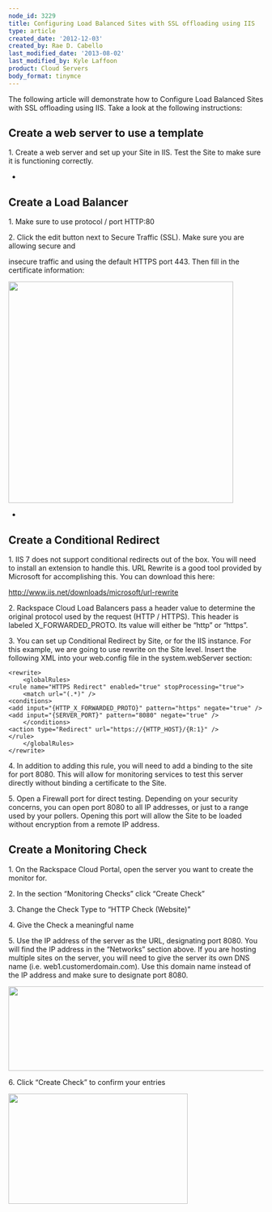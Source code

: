 ```yaml
---
node_id: 3229
title: Configuring Load Balanced Sites with SSL offloading using IIS
type: article
created_date: '2012-12-03'
created_by: Rae D. Cabello
last_modified_date: '2013-08-02'
last_modified_by: Kyle Laffoon
product: Cloud Servers
body_format: tinymce
---
```


The following article will demonstrate how to Configure Load Balanced
Sites with SSL offloading using IIS. Take a look at the following
instructions:

Create a web server to use a template
-------------------------------------

1\. Create a web server and set up your Site in IIS. Test the Site to
make sure it is functioning correctly.


-

Create a Load Balancer
----------------------

1\. Make sure to use protocol / port HTTP:80

2\. Click the edit button next to Secure Traffic (SSL). Make sure you are
allowing secure and

insecure traffic and using the default HTTPS port 443. Then fill in the
certificate information:

<img src="https://8026b2e3760e2433679c-fffceaebb8c6ee053c935e8915a3fbe7.ssl.cf2.rackcdn.com/field/image/load-balanced-sites-IIS.png" width="444" height="438" />


-

Create a Conditional Redirect
-----------------------------

1\. IIS 7 does not support conditional redirects out of the box. You will
need to install an extension to handle this. URL Rewrite is a good tool
provided by Microsoft for accomplishing this. You can download this
here:

<http://www.iis.net/downloads/microsoft/url-rewrite>

2\. Rackspace Cloud Load Balancers pass a header value to determine the
original protocol used by the request (HTTP / HTTPS). This header is
labeled X\_FORWARDED\_PROTO. Its value will either be &ldquo;http&rdquo; or &ldquo;https&rdquo;.

3\. You can set up Conditional Redirect by Site, or for the IIS instance.
For this example, we are going to use rewrite on the Site level. Insert
the following XML into your web.config file in the system.webServer
section:

    <rewrite>
        <globalRules>
    <rule name="HTTPS Redirect" enabled="true" stopProcessing="true">
        <match url="(.*)" />
    <conditions>
    <add input="{HTTP_X_FORWARDED_PROTO}" pattern="https" negate="true" />
    <add input="{SERVER_PORT}" pattern="8080" negate="true" />
        </conditions>
    <action type="Redirect" url="https://{HTTP_HOST}/{R:1}" />
    </rule>
        </globalRules>
    </rewrite>



4\. In addition to adding this rule, you will need to add a binding to
the site for port 8080. This will allow for monitoring services to test
this server directly without binding a certificate to the Site.

5\. Open a Firewall port for direct testing. Depending on your security
concerns, you can open port 8080 to all IP addresses, or just to a range
used by your pollers. Opening this port will allow the Site to be loaded
without encryption from a remote IP address.



Create a Monitoring Check
-------------------------

1\. On the Rackspace Cloud Portal, open the server you want to create the
monitor for.

2\. In the section &ldquo;Monitoring Checks&rdquo; click &ldquo;Create Check&rdquo;

3\. Change the Check Type to &ldquo;HTTP Check (Website)&rdquo;

4\. Give the Check a meaningful name

5\. Use the IP address of the server as the URL, designating port 8080.
You will find the IP address in the &ldquo;Networks&rdquo; section above. If you are
hosting multiple sites on the server, you will need to give the server
its own DNS name (i.e. web1.customerdomain.com). Use this domain name
instead of the IP address and make sure to designate port 8080.

<img src="https://8026b2e3760e2433679c-fffceaebb8c6ee053c935e8915a3fbe7.ssl.cf2.rackcdn.com/field/image/load-balanced-sites-iis-2.png" width="591" height="167" />

6\. Click &ldquo;Create Check&rdquo; to confirm your entries

<img src="https://8026b2e3760e2433679c-fffceaebb8c6ee053c935e8915a3fbe7.ssl.cf2.rackcdn.com/field/image/load-balanced-sites-iis-3.png" width="354" height="218" />

